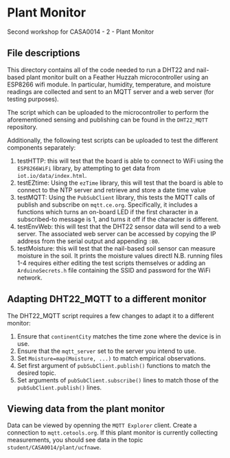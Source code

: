 # Plant Monitor
Second workshop for CASA0014 - 2 - Plant Monitor

## File descriptions
This directory contains all of the code needed to run a DHT22 and nail-based plant monitor built on a Feather Huzzah microcontroller using an ESP8266 wifi module.
In particular, humidity, temperature, and moisture readings are collected and sent to an MQTT server and a web server (for testing purposes).

The script which can be uploaded to the microcontroller to perform the aforementioned sensing and publishing can be found in the `DHT22_MQTT` repository.

Additionally, the following test scripts can be uploaded to test the different components separately:
1. testHTTP: this will test that the board is able to connect to WiFi using the `ESP8266WiFi` library, by attempting to get data from `iot.io/data/index.html`.
2. testEZtime: Using the `ezTime` library, this will test that the board is able to connect to the NTP server and retrieve and store a date time value
3. testMQTT: Using the `PubSubClient` library, this tests the MQTT calls of publish and subscribe on `mqtt.ce.org`. Specifically, it includes a functions which turns an on-board LED if the first character in a subscribed-to message is 1, and turns it off if the character is different.
4. testEnvWeb: this will test that the DHT22 sensor data will send to a web server. The associated web server can be accessed by copying the IP address from the serial output and appending `:80`.
5. testMoisture: this will test that the nail-based soil sensor can measure moisture in the soil. It prints the moisture values directl
N.B. running files 1-4 requires either editing the test scripts themselves or adding an `ArduinoSecrets.h` file containing the SSID and password for the WiFi network.

## Adapting DHT22_MQTT to a different monitor
The DHT22_MQTT script requires a few changes to adapt it to a different monitor:
1. Ensure that `continentCity` matches the time zone where the device is in use.
2. Ensure that the `mqtt_server` set to the server you intend to use.
3. Set `Moisture=map(Moisture, ...)` to match empirical observations.
4. Set first argument of `pubSubClient.publish()` functions to match the desired topic.
5. Set arguments of `pubSubClient.subscribe()` lines to match those of the `pubSubClient.publish()` lines.

## Viewing data from the plant monitor
Data can be viewed by openning the `MQTT Explorer` client. Create a connection to `mqtt.cetools.org`. If this plant monitor is currently collecting measurements, you should see data in the topic `student/CASA0014/plant/ucfnawe`.